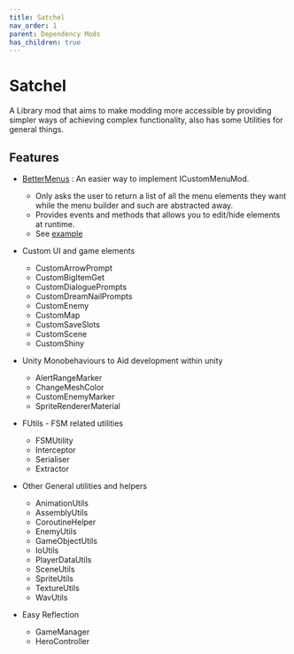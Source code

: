 ```yaml
---
title: Satchel
nav_order: 1
parent: Dependency Mods
has_children: true
---
```


# Satchel

A Library mod that aims to make modding more accessible by providing simpler ways of achieving complex functionality, also has some Utilities for general things.

## Features

- [BetterMenus](BetterMenus/better-menus.md) : An easier way to implement ICustomMenuMod.
  - Only asks the user to return a list of all the menu elements they want while the menu builder and such are abstracted away.
  - Provides events and methods that allows you to edit/hide elements at runtime.
  - See [example](https://github.com/PrashantMohta/Satchel/tree/master/BetterMenus/Example)

- Custom UI and game elements
	- CustomArrowPrompt
	- CustomBigItemGet
	- CustomDialoguePrompts
	- CustomDreamNailPrompts
	- CustomEnemy
	- CustomMap
	- CustomSaveSlots
	- CustomScene
	- CustomShiny
	
- Unity Monobehaviours to Aid development within unity
	- AlertRangeMarker
	- ChangeMeshColor
	- CustomEnemyMarker
	- SpriteRendererMaterial
	
- FUtils - FSM related utilities
	- FSMUtility
	- Interceptor
	- Serialiser
	- Extractor
	
- Other General utilities and helpers
	- AnimationUtils
	- AssemblyUtils
	- CoroutineHelper
	- EnemyUtils
	- GameObjectUtils
	- IoUtils
	- PlayerDataUtils
	- SceneUtils
	- SpriteUtils
	- TextureUtils
	- WavUtils
	
- Easy Reflection
	- GameManager
	- HeroController